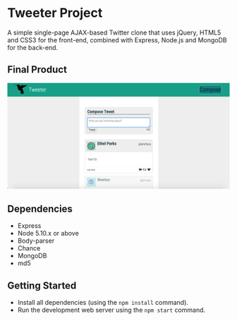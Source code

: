 # Tweeter Project

A simple single-page AJAX-based Twitter clone that uses jQuery, HTML5 and CSS3 for the front-end, combined with Express, Node.js and MongoDB for the back-end.

## Final Product

!["Screenshot of tweeter page"](https://github.com/hli30/Week3Project_Tweeter/blob/master/docs/tweeter-page.png)

## Dependencies

- Express
- Node 5.10.x or above
- Body-parser
- Chance
- MongoDB
- md5

## Getting Started

- Install all dependencies (using the `npm install` command).
- Run the development web server using the `npm start` command.